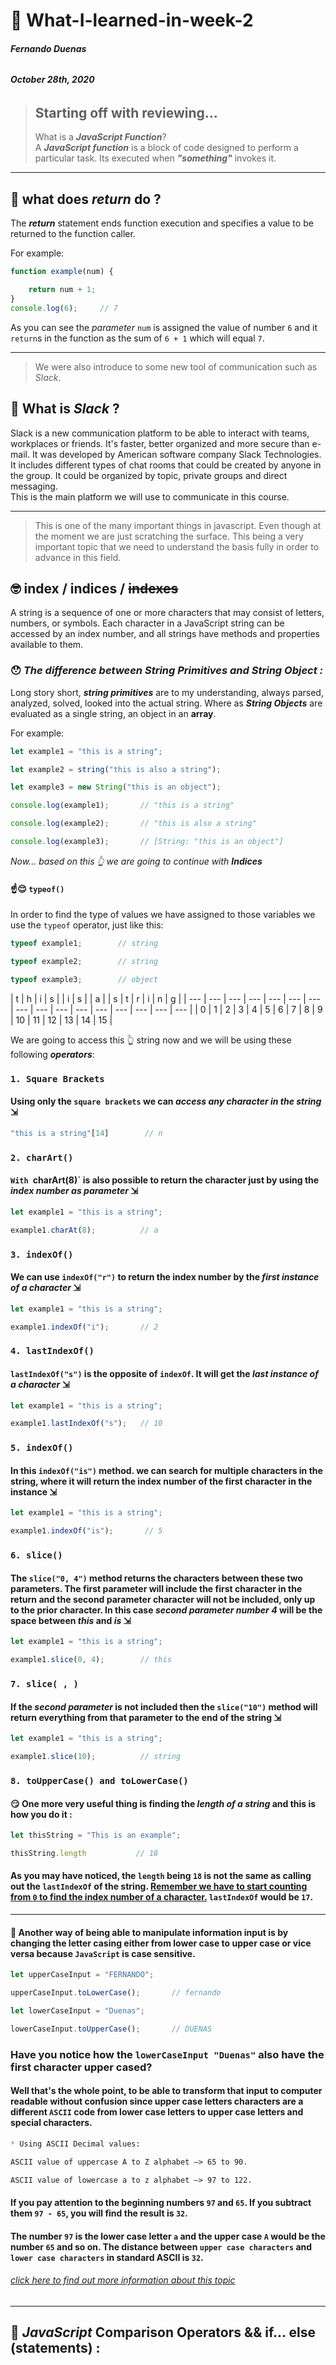 # **🤫  What-I-learned-in-week-2**<br>
###### ***Fernando Duenas***
###### ***October 28th, 2020***
<!-- return, indices, Comparison Operators && if... else (statements), fizzBuzz, codewars-->
> ## **Starting off with reviewing...**<br>
> What is a ***JavaScript Function***?<br>
> A ***JavaScript function*** is a block of code designed to perform a particular task.
> Its executed when ***"something"*** invokes it.<br>

---

## **🧐 what does *return* do ?**<br>
The ***return*** statement ends function execution and specifies a value to be returned to the function caller.<br>

For example:
```javascript
function example(num) { 

    return num + 1;
}
console.log(6);     // 7
```
As you can see the *parameter* `num` is assigned the value of number `6` and it `return`s in the function as the sum of `6 + 1` which will equal `7`.<br>

---

> We were also introduce to some new tool of communication such as *Slack*.<br>

## **🤔 What is *Slack* ?**<br>
Slack is a new communication platform to be able to interact with teams, workplaces or friends. It's faster, better organized and more secure than e-mail. It was developed by American software company Slack Technologies. It includes different types of chat rooms that could be created by anyone in the group. It could be organized by topic, private groups and direct messaging.<br>
This is the main platform we will use to communicate in this course.<br>
 
 ---

> This is one of the many important things in javascript. Even though at the moment we are just scratching the surface. This being a very important topic that we need to understand the basis fully in order to advance in this field.<br>

## **🤓 index / indices / ~~indexes~~**<br>
 A string is a sequence of one or more characters that may consist of letters, numbers, or symbols.
 Each character in a JavaScript string can be accessed by an index number, and all strings have methods and properties available to them.<br>
 
 ### 😯 ***The difference between *String Primitives* and *String Object* :***<br>
Long story short, ***string primitives*** are to my understanding, always parsed, analyzed, solved, looked into the actual string. Where as ***String Objects*** are evaluated as a single string, an object in an **array**.<br>

For example:<br>

```javascript
let example1 = "this is a string";

let example2 = string("this is also a string");

let example3 = new String("this is an object");

console.log(example1);       // "this is a string"

console.log(example2);       // "this is also a string"

console.log(example3);       // [String: "this is an object"]
```

*Now... based on this 👆 we are going to continue with **Indices***
#### ☝️😌 `typeof()`
 In order to find the type of values we have assigned to those variables we use the `typeof` operator, just like this:

```javascript
typeof example1;        // string

typeof example2;        // string

typeof example3;        // object
```
<a id="index"></a>
|  t  |  h  |  i  |  s  |     |  i  |  s  |     |  a  |     |  s  |  t  |  r  |  i  |  n  |  g  |
| --- | --- | --- | --- | --- | --- | --- | --- | --- | --- | --- | --- | --- | --- | --- | --- |
|  0  |  1  |  2  |  3  |  4  |  5  |  6  |  7  |  8  |  9  |  10 |  11 |  12 |  13 |  14 |  15 |   

We are going to access this 👆 string now and we will be using these following ***operators***:<br>
### `1. Square Brackets`<br> 
#### Using only the `square brackets` we can ***access any character in the string*** ⇲<br>
```javascript 
"this is a string"[14]        // n
```
### `2. charArt()`<br>
#### `With `charArt(8)` is also possible to return the character just by using the ***index number as parameter*** ⇲<br>
```javascript 
let example1 = "this is a string";

example1.charAt(8);          // a
```
### `3. indexOf()`<br> 
#### We can use `indexOf("r")` to return the index number by the ***first instance of a character*** ⇲<br>
```javascript 
let example1 = "this is a string";

example1.indexOf("i");       // 2
```
### `4. lastIndexOf()`<br>
#### `lastIndexOf("s")` is the opposite of `indexOf`. It will get the ***last instance of a character*** ⇲<br>
```javascript 
let example1 = "this is a string";

example1.lastIndexOf("s");   // 10
```
### `5. indexOf()`<br>
#### In this `indexOf("is")` method. we can search for multiple characters in the string, where it will return the index number of the first character in the instance ⇲<br>
```javascript 
let example1 = "this is a string";

example1.indexOf("is");       // 5
```
### `6. slice()`<br>
#### The `slice("0, 4")` method returns the characters between these two parameters. The first parameter will include the first character in the return and the second parameter character will not be included, only up to the prior character. In this case ***second parameter number 4*** will be the space between ***this*** and ***is*** ⇲<br>
```javascript 
let example1 = "this is a string";

example1.slice(0, 4);        // this
```
### `7. slice( , )`<br>
#### If the ***second parameter*** is not included then the `slice("10")` method will return everything from that parameter to the end of the string ⇲<br>
```javascript 
let example1 = "this is a string";

example1.slice(10);          // string
```
### `8. toUpperCase() and toLowerCase()`

#### 😏 One more very useful thing is finding the ***length of a string*** and this is how you do it :<br>

```javascript
let thisString = "This is an example";

thisString.length           // 18
```
#### As you may have noticed, the `length` being `18` is not the same as calling out the `lastIndexOf` of the string. [Remember we have to start counting from `0` to find the index number of a character.](#index) `lastIndexOf` would be `17`.<br>

---

#### 😬 Another way of being able to manipulate information input is by changing the letter casing either from lower case to upper case or vice versa because `JavaScript` is case sensitive.<br>
```javascript
let upperCaseInput = "FERNANDO";

upperCaseInput.toLowerCase();       // fernando

let lowerCaseInput = "Duenas";

lowerCaseInput.toUpperCase();       // DUENAS
```
### **Have you notice how the `lowerCaseInput "Duenas"` also have the first character upper cased?**<br>
#### Well that's the whole point, to be able to transform that input to computer readable without confusion since upper case letters characters are a different `ASCII` code from lower case letters to upper case letters and special characters.

```markdown
* Using ASCII Decimal values:

ASCII value of uppercase A to Z alphabet –> 65 to 90.

ASCII value of lowercase a to z alphabet –> 97 to 122.
```

#### If you pay attention to the beginning numbers `97` and `65`. If you subtract them `97 - 65`, you will find the result is `32`.<br>
#### The number `97` is the lower case letter `a` and the upper case `A` would be the number `65` and so on. The distance between `upper case characters` and `lower case characters` in standard ASCII is `32`. 

###### [click here to find out more information about this topic](https://en.wikipedia.org/wiki/ASCII#ASCII_printable_characters)

---

## **🥴 _JavaScript_ Comparison Operators && if... else (statements) :**<br>






